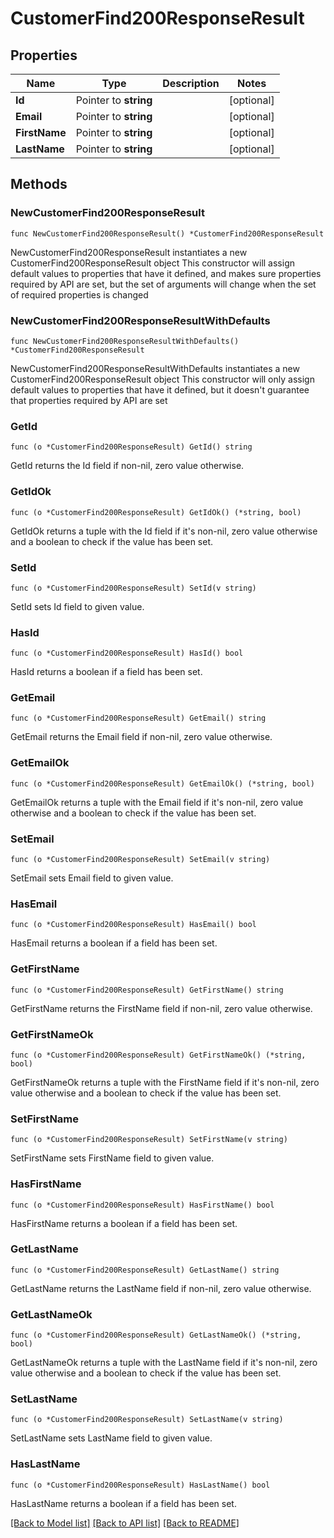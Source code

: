 # CustomerFind200ResponseResult

## Properties

Name | Type | Description | Notes
------------ | ------------- | ------------- | -------------
**Id** | Pointer to **string** |  | [optional] 
**Email** | Pointer to **string** |  | [optional] 
**FirstName** | Pointer to **string** |  | [optional] 
**LastName** | Pointer to **string** |  | [optional] 

## Methods

### NewCustomerFind200ResponseResult

`func NewCustomerFind200ResponseResult() *CustomerFind200ResponseResult`

NewCustomerFind200ResponseResult instantiates a new CustomerFind200ResponseResult object
This constructor will assign default values to properties that have it defined,
and makes sure properties required by API are set, but the set of arguments
will change when the set of required properties is changed

### NewCustomerFind200ResponseResultWithDefaults

`func NewCustomerFind200ResponseResultWithDefaults() *CustomerFind200ResponseResult`

NewCustomerFind200ResponseResultWithDefaults instantiates a new CustomerFind200ResponseResult object
This constructor will only assign default values to properties that have it defined,
but it doesn't guarantee that properties required by API are set

### GetId

`func (o *CustomerFind200ResponseResult) GetId() string`

GetId returns the Id field if non-nil, zero value otherwise.

### GetIdOk

`func (o *CustomerFind200ResponseResult) GetIdOk() (*string, bool)`

GetIdOk returns a tuple with the Id field if it's non-nil, zero value otherwise
and a boolean to check if the value has been set.

### SetId

`func (o *CustomerFind200ResponseResult) SetId(v string)`

SetId sets Id field to given value.

### HasId

`func (o *CustomerFind200ResponseResult) HasId() bool`

HasId returns a boolean if a field has been set.

### GetEmail

`func (o *CustomerFind200ResponseResult) GetEmail() string`

GetEmail returns the Email field if non-nil, zero value otherwise.

### GetEmailOk

`func (o *CustomerFind200ResponseResult) GetEmailOk() (*string, bool)`

GetEmailOk returns a tuple with the Email field if it's non-nil, zero value otherwise
and a boolean to check if the value has been set.

### SetEmail

`func (o *CustomerFind200ResponseResult) SetEmail(v string)`

SetEmail sets Email field to given value.

### HasEmail

`func (o *CustomerFind200ResponseResult) HasEmail() bool`

HasEmail returns a boolean if a field has been set.

### GetFirstName

`func (o *CustomerFind200ResponseResult) GetFirstName() string`

GetFirstName returns the FirstName field if non-nil, zero value otherwise.

### GetFirstNameOk

`func (o *CustomerFind200ResponseResult) GetFirstNameOk() (*string, bool)`

GetFirstNameOk returns a tuple with the FirstName field if it's non-nil, zero value otherwise
and a boolean to check if the value has been set.

### SetFirstName

`func (o *CustomerFind200ResponseResult) SetFirstName(v string)`

SetFirstName sets FirstName field to given value.

### HasFirstName

`func (o *CustomerFind200ResponseResult) HasFirstName() bool`

HasFirstName returns a boolean if a field has been set.

### GetLastName

`func (o *CustomerFind200ResponseResult) GetLastName() string`

GetLastName returns the LastName field if non-nil, zero value otherwise.

### GetLastNameOk

`func (o *CustomerFind200ResponseResult) GetLastNameOk() (*string, bool)`

GetLastNameOk returns a tuple with the LastName field if it's non-nil, zero value otherwise
and a boolean to check if the value has been set.

### SetLastName

`func (o *CustomerFind200ResponseResult) SetLastName(v string)`

SetLastName sets LastName field to given value.

### HasLastName

`func (o *CustomerFind200ResponseResult) HasLastName() bool`

HasLastName returns a boolean if a field has been set.


[[Back to Model list]](../README.md#documentation-for-models) [[Back to API list]](../README.md#documentation-for-api-endpoints) [[Back to README]](../README.md)


